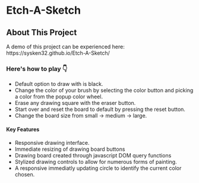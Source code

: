# Etch-A-Sketch
<h2>About This Project</h2>
<p>A demo of this project can be experienced here: https://sysken32.github.io/Etch-A-Sketch/</p>
<h3>Here's how to play 👇</h3>
<ul>
  <li>Default option to draw with is black.</li>
  <li>Change the color of your brush by selecting the color button and picking a color from the popup color wheel.</li>
  <li>Erase any drawing square with the eraser button.</li>
  <li>Start over and reset the board to default by pressing the reset button. </li>
  <li>Change the board size from small -> medium -> large.</li>
</ul>
<p><h4>Key Features</h4>
<ul>
  <li>Responsive drawing interface.</li>
  <li>Immediate resizing of drawing board buttons</li>
  <li>Drawing board created through javascript DOM query functions</li>
  <li>Stylized drawing controls to allow for numerous forms of painting.</li>
  <li>A responsive immediatly updating circle to identify the current color chosen.</li>
</ul>
</p>

